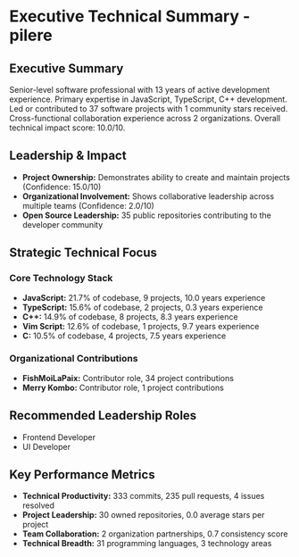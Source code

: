 # Executive Technical Summary - pilere

## Executive Summary

Senior-level software professional with 13 years of active development experience. Primary expertise in JavaScript, TypeScript, C++ development. Led or contributed to 37 software projects with 1 community stars received. Cross-functional collaboration experience across 2 organizations. Overall technical impact score: 10.0/10.

## Leadership & Impact

- **Project Ownership:** Demonstrates ability to create and maintain projects (Confidence: 15.0/10)
- **Organizational Involvement:** Shows collaborative leadership across multiple teams (Confidence: 2.0/10)
- **Open Source Leadership:** 35 public repositories contributing to the developer community

## Strategic Technical Focus

### Core Technology Stack
- **JavaScript:** 21.7% of codebase, 9 projects, 10.0 years experience
- **TypeScript:** 15.6% of codebase, 2 projects, 0.3 years experience
- **C++:** 14.9% of codebase, 8 projects, 8.3 years experience
- **Vim Script:** 12.6% of codebase, 1 projects, 9.7 years experience
- **C:** 10.5% of codebase, 4 projects, 7.5 years experience

### Organizational Contributions
- **FishMoiLaPaix:** Contributor role, 34 project contributions
- **Merry Kombo:** Contributor role, 1 project contributions

## Recommended Leadership Roles

- Frontend Developer
- UI Developer

## Key Performance Metrics

- **Technical Productivity:** 333 commits, 235 pull requests, 4 issues resolved
- **Project Leadership:** 30 owned repositories, 0.0 average stars per project
- **Team Collaboration:** 2 organization partnerships, 0.7 consistency score
- **Technical Breadth:** 31 programming languages, 3 technology areas
